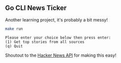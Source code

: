 ## Go CLI News Ticker

Another learning project, it's probably a bit messy!

```sh
make run
```

```
Please enter your choice below then press enter:
(1) Get top stories from all sources
(q) Quit
```


Shoutout to the [Hacker News API](https://github.com/HackerNews/API) for making this easy!